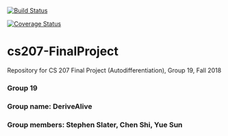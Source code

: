 [![Build Status](https://travis-ci.com/cs207-group19/cs207-FinalProject.svg?branch=master)](https://travis-ci.com/cs207-group19/cs207-FinalProject.svg?branch=master)

[![Coverage Status](https://coveralls.io/repos/github/cs207-group19/cs207-FinalProject/badge.svg?branch=master)](https://coveralls.io/github/cs207-group19/cs207-FinalProject?branch=master)


# cs207-FinalProject
Repository for CS 207 Final Project (Autodifferentiation), Group 19, Fall 2018

### Group 19
### Group name: DeriveAlive

### Group members: Stephen Slater, Chen Shi, Yue Sun
